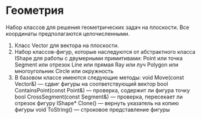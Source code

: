 # Геометрия
Набор классов для решения геометрических задач на плоскости. Все координаты предполагаются целочисленными.
1) Класс Vector для вектора на плоскости.
2) Набор классов-фигур, которые наследуются от абстрактного класса IShape для работы с двумерными примитивами:
    Point или точка
    Segment или отрезок
    Line или прямая
    Ray или луч
    Polygon или многоугольник
    Circle или окружность
3) В базовом классе имеются следующие методы:
    void Move(const Vector&) — сдвиг фигуры на соответствующий вектор
    bool ContainsPoint(const Point&) — проверка, содержит ли фигура точку
    bool CrossSegment(const Segment&) — проверка, пересекает ли отрезок фигуру
    IShape* Clone() — вернуть указатель на копию фигуры
    void ToString() — строковое представление фигуры
